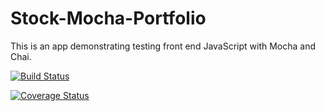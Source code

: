 # Stock-Mocha-Portfolio
This is an app demonstrating testing front end JavaScript with Mocha and Chai.

[![Build Status](https://travis-ci.org/blacktylera/Stock-Mocha-Portfolio?branch=master)](https://travis-ci.org/blacktylera/Stock-Mocha-Portfolio)


[![Coverage Status](https://coveralls.io/repos/blacktylera/Stock-Mocha-Portfolio/badge.svg)](https://coveralls.io/r/blacktylera/Stock-Mocha-Portfolio)
